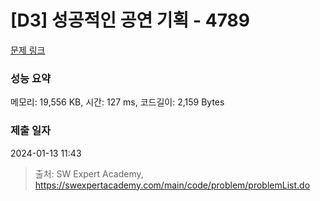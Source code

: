 # [D3] 성공적인 공연 기획 - 4789 

[문제 링크](https://swexpertacademy.com/main/code/problem/problemDetail.do?contestProbId=AWS2dSgKA8MDFAVT) 

### 성능 요약

메모리: 19,556 KB, 시간: 127 ms, 코드길이: 2,159 Bytes

### 제출 일자

2024-01-13 11:43



> 출처: SW Expert Academy, https://swexpertacademy.com/main/code/problem/problemList.do